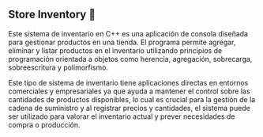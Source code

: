 ## Store Inventory 📝

Este sistema de inventario en C++ es una aplicación de consola diseñada para gestionar productos en una tienda. El programa permite agregar, eliminar y listar productos en el inventario utilizando principios de programación orientada a objetos como herencia, agregación, sobrecarga, sobreescritura y polimorfismo.

Este tipo de sistema de inventario tiene aplicaciones directas en entornos comerciales y empresariales ya que ayuda a mantener el control sobre las cantidades de productos disponibles, lo cual es crucial para la gestión de la cadena de suministro y al registrar precios y cantidades, el sistema puede ser utilizado para valorar el inventario actual y prever necesidades de compra o producción.
